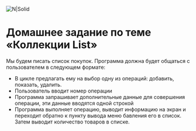 ![N|Solid](https://kuplio.ru/assets/images/ru/eshops/cda55be89a67eec4775a75c9c1895aa2.webp)

# Домашнее задание по теме «Коллекции List»

Мы будем писать список покупок. Программа должна будет общаться с пользователем в следующем формате:

- В цикле предлагать ему на выбор одну из операций: добавить, показать, удалить.
- Пользователь вводит номер операции
- Программа запрашивает дополнительные данные для совершения операции, эти данные вводятся одной строкой
- Программа выполняет операцию, выводит информацию на экран и переходит обратно к пункту вывода меню
  бавления его в список. Затем выводит количество товаров в списке.
